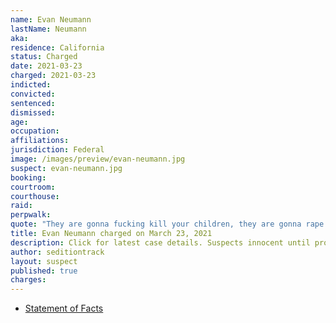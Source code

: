 ```yaml
---
name: Evan Neumann
lastName: Neumann
aka:
residence: California
status: Charged
date: 2021-03-23
charged: 2021-03-23
indicted:
convicted:
sentenced:
dismissed:
age:
occupation:
affiliations:
jurisdiction: Federal
image: /images/preview/evan-neumann.jpg
suspect: evan-neumann.jpg
booking:
courtroom:
courthouse:
raid:
perpwalk:
quote: "They are gonna fucking kill your children, they are gonna rape them, they are gonna imprison them, and you're defending the people that are going to do this to your children."
title: Evan Neumann charged on March 23, 2021
description: Click for latest case details. Suspects innocent until proven guilty.
author: seditiontrack
layout: suspect
published: true
charges:
---
```


- [Statement of Facts](https://extremism.gwu.edu/sites/g/files/zaxdzs2191/f/Evan%20Neumann%20Statement%20of%20Facts.pdf)
